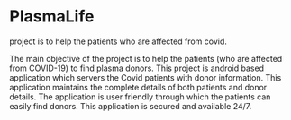 # PlasmaLife
project is to help the patients who are affected from covid.

The main objective of the project is to help the patients (who are affected from
COVID-19) to find plasma donors. This project is android based application which
servers the Covid patients with donor information. This application maintains the
complete details of both patients and donor details. The application is user
friendly through which the patients can easily find donors. This application is
secured and available 24/7.
